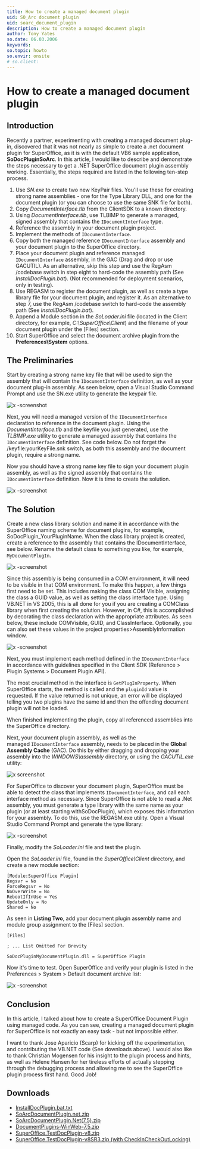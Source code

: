 ```yaml
---
title: How to create a managed document plugin
uid: SO_Arc document plugin
uid: soarc_document_plugin
description: How to create a managed document plugin
author: Tony Yates
so.date: 06.03.2006
keywords:
so.topic: howto
so.envir: onsite
# so.client:
---
```


# How to create a managed document plugin

## Introduction

Recently a partner, experimenting with creating a managed document plug-in, discovered that it was not nearly as simple to create a .net document plugin for SuperOffice, as it is with the default VB6 sample application, **SoDocPluginSoArc**. In this article, I would like to describe and demonstrate the steps necessary to get a .NET SuperOffice document plugin assembly working. Essentially, the steps required are listed in the following ten-step process.

1. Use *SN.exe* to create two new KeyPair files. You'll use these for creating strong name assemblies - one for the Type Library DLL, and one for the document plugin (or you can choose to use the same SNK file for both).
2. Copy *DocumentInterface.tlb* from the ClientSDK to a known directory.
3. Using *DocumentInterface.tlb*, use TLBIMP to generate a managed, signed assembly that contains the `IDocumentInterface` type.
4. Reference the assembly in your document plugin project.
5. Implement the methods of `IDocumentInterface`.
6. Copy both the managed reference `IDocumentInterface` assembly and your document plugin to the SuperOffice directory.
7. Place your document plugin and reference managed `IDocumentInterface` assembly, in the GAC (Drag and drop or use GACUTIL). As an alternative, skip this step and use the RegAsm /codebase switch in step eight to hard-code the assembly path (See *InstallDocPlugin.bat*). (Not recommended for deployment scenarios, only in testing).
8. Use REGASM to register the document plugin, as well as create a type library file for your document plugin, and register it. As an alternative to step 7, use the RegAsm /codebase switch to hard-code the assembly path (See *InstallDocPlugin.bat*).
9. Append a Module section in the *SoLoader.ini* file (located in the Client directory, for example, *C:\\SuperOffice\\Client*) and the filename of your document plugin under the \[Files\] section.
10. Start SuperOffice and select the document archive plugin from the **Preferences\\System** options.

## The Preliminaries

Start by creating a strong name key file that will be used to sign the assembly that will contain the `IDocumentInterface` definition, as well as your document plug-in assembly. As seen below, open a Visual Studio Command Prompt and use the SN.exe utility to generate the keypair file.

![x -screenshot][img1]

Next, you will need a managed version of the `IDocumentInterface` declaration to reference in the document plugin. Using the *DocumentInterface.tlb* and the keyfile you just generated, use the *TLBIMP.exe* utility to generate a managed assembly that contains the `IDocumentInterface` definition. See code below. Do not forget the /keyfile:yourKeyFile.snk switch, as both this assembly and the document plugin, require a strong name.

Now you should have a strong name key file to sign your document plugin assembly, as well as the signed assembly that contains the `IDocumentInterface` definition. Now it is time to create the solution.

![x -screenshot][img2]

## The Solution

Create a new class library solution and name it in accordance with the SuperOffice naming scheme for document plugins, for example, SoDocPlugin_YourPluginName. When the class library project is created, create a reference to the assembly that contains the IDocumentInterface, see below. Rename the default class to something you like, for example, `MyDocumentPlugIn`.

![x -screenshot][img3]

Since this assembly is being consumed in a COM environment, it will need to be visible in that COM environment. To make this happen, a few things first need to be set. This includes making the class COM Visible, assigning the class a GUID value, as well as setting the class interface type. Using VB.NET in VS 2005, this is all done for you if you are creating a COMClass library when first creating the solution. However, in C#, this is accomplished by decorating the class declaration with the appropriate attributes. As seen below, these include COMVisible, GUID, and ClassInterface. Optionally, you can also set these values in the project properties>AssemblyInformation window.

![x -screenshot][img4]

Next, you must implement each method defined in the `IDocumentInterface` in accordance with guidelines specified in the Client SDK (Reference > Plugin Systems > Document Plugin API).

The most crucial method in the interface is `GetPlugInProperty`. When SuperOffice starts, the method is called and the `pluginId` value is requested. If the value returned is not unique, an error will be displayed telling you two plugins have the same id and then the offending document plugin will not be loaded.

When finished implementing the plugin, copy all referenced assemblies into the SuperOffice directory.

Next, your document plugin assembly, as well as the managed `IDocumentInterface` assembly, needs to be placed in the **Global Assembly Cache** (GAC). Do this by either dragging and dropping your assembly into the *WINDOWS\\assembly* directory, or using the *GACUTIL.exe* utility:

![x screenshot][img5]

For SuperOffice to discover your document plugin, SuperOffice must be able to detect the class that implements `IDocumentInterface`, and call each interface method as necessary. Since SuperOffice is not able to read a .Net assembly, you must generate a type library with the same name as your plugin (or at least starting withSoDocPlugin), which exposes this information for your assembly. To do this, use the REGASM.exe utility. Open a Visual Studio Command Prompt and generate the type library:

![x -screenshot][img6]

Finally, modify the *SoLoader.ini* file and test the plugin.

Open the *SoLoader.ini* file, found in the *SuperOffice\\Client* directory, and create a new module section:

```text
[Module:SuperOffice Plugin]
Regsvr = No
ForceRegsvr = No
NoOverWrite = No
RebootIfInUse = Yes
UpdateOnly = No
Shared = No
```

As seen in **Listing Two**, add your document plugin assembly name and module group assignment to the \[Files\] section.

```text
[Files]

; ... List Omitted For Brevity

SoDocPluginMyDocumentPlugin.dll = SuperOffice Plugin
```

Now it's time to test. Open SuperOffice and verify your plugin is listed in the Preferences > System > Default document archive list:

![x -screenshot][img7]

## Conclusion

In this article, I talked about how to create a SuperOffice Document Plugin using managed code. As you can see, creating a managed document plugin for SuperOffice is not exactly an easy task - but not impossible either.

I want to thank Jose Aparicio (Scarp) for kicking off the experimentation, and contributing the VB.NET code (See downloads above). I would also like to thank Christian Mogensen for his insight to the plugin process and hints, as well as Helene Hansen for her tireless efforts of actually stepping through the debugging process and allowing me to see the SuperOffice plugin process first hand. Good Job!

## Downloads

* [InstallDocPlugin.bat.txt](../../assets/downloads/InstallDocPlugin.bat.txt)
* [SoArcDocumentPlugin.net.zip](../../assets/downloads/soarcdocumentplugin.net.zip)
* [SoArcDocumentPlugin.Net(7.5).zip](../../assets/downloads/soarcdocumentplugin.net-7.5.zip)
* [DocumentPlugins-WinWeb-7.5.zip](../../assets/downloads/documentplugins-winweb-7.5.zip)
* [SuperOffice.TestDocPlugin-v8.zip](../../assets/downloads/superoffice.testdocplugin-v8.zip)
* [SuperOffice.TestDocPlugin-v8SR3.zip (with CheckInCheckOutLocking)](../../assets/downloads/superoffice.testdocplugin_withcheckincheckout.zip)

<!-- Referenced links -->

<!-- Referenced images -->
[img1]: media/a-createkeyfile.png
[img2]: media/b-createmanageddocinterface.png
[img3]: media/c-addreference.gif
[img4]: media/d-csharpclass.png
[img5]: media/e-addtogac.png
[img6]: media/f-createdocplugintlb.png
[img7]: media/g-preferences.png
